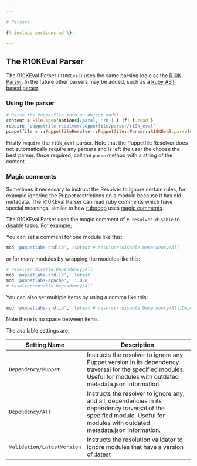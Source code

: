 ```yaml
---
---

# Parsers

{% include sections.md %}

---
```



## The R10KEval Parser

 The R10KEval Parser (`R10KEval`) uses the same parsing logic as the [R10K Parser](https://github.com/puppetlabs/r10k/blob/master/lib/r10k/puppetfile.rb). In the future other parsers may be added, such as a [Ruby AST based parser](https://github.com/puppetlabs/r10k/pull/885).

### Using the parser

``` ruby
# Parse the Puppetfile into an object model
content = File.open(options[:path], 'rb') { |f| f.read }
require 'puppetfile-resolver/puppetfile/parser/r10k_eval'
puppetfile = ::PuppetfileResolver::Puppetfile::Parser::R10KEval.parse(content)
```

Firstly `require` the `r10k_eval` parser. Note that the Puppetfile Resolver does not automatically require any parsers and is left the user the choose the best parser.  Once required, call the `parse` method with a string of the content.

### Magic comments
Sometimes it necessary to instruct the Resolver to ignore certain rules, for example ignoring the Puppet restrictions on a module because it has old metadata. The R10KEval Parser can read ruby comments which have special meanings, similar to how [rubocop](https://docs.rubocop.org/en/stable/) uses [magic comments](https://docs.rubocop.org/en/stable/configuration/#disabling-cops-within-source-code).

The R10KEval Parser uses the magic comment of `# resolver:disable` to disable tasks.  For example;

You can set a comment for one module like this:

``` ruby
mod 'puppetlabs-stdlib', :latest # resolver:disable Dependency/All
```

or for many modules by wrapping the modules like this:

``` ruby
# resolver:disable Dependency/All
mod 'puppetlabs-stdlib', :latest
mod 'puppetlabs-apache', '1.0.0'
# resolver:ensable Dependency/All
```

You can also set multiple items by using a comma like this:

``` ruby
mod 'puppetlabs-stdlib', :latest # resolver:disable Dependency/All,Dependency/Puppet
```

Note there is no space between items.

The available settings are:

| Setting Name        | Description |
| --------------------| ----------- |
| `Dependency/Puppet` | Instructs the resolver to ignore any Puppet version in its dependency traversal for the specified modules. Useful for modules with outdated metadata.json information |
| `Dependency/All`    | Instructs the resolver to ignore any, and all, dependencies in its dependency traversal of the specified module. Useful for modules with outdated metadata.json information. |
| `Validation/LatestVersion` | Instructs the resolution validator to ignore modules that have a version of :latest |

